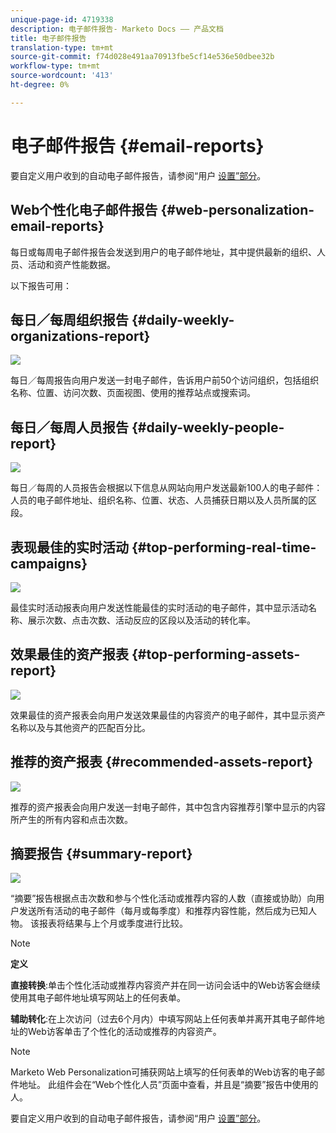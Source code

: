 ```yaml
---
unique-page-id: 4719338
description: 电子邮件报告- Marketo Docs —— 产品文档
title: 电子邮件报告
translation-type: tm+mt
source-git-commit: f74d028e491aa70913fbe5cf14e536e50dbee32b
workflow-type: tm+mt
source-wordcount: '413'
ht-degree: 0%

---
```



# 电子邮件报告 {#email-reports}

要自定义用户收到的自动电子邮件报告，请参阅“用户 [设置”部分](/help/marketo/product-docs/web-personalization/getting-started/user-settings.md)。

## Web个性化电子邮件报告 {#web-personalization-email-reports}

每日或每周电子邮件报告会发送到用户的电子邮件地址，其中提供最新的组织、人员、活动和资产性能数据。

以下报告可用：

## 每日／每周组织报告 {#daily-weekly-organizations-report}

![](assets/image2014-12-6-13-3a32-3a8.png)

每日／每周报告向用户发送一封电子邮件，告诉用户前50个访问组织，包括组织名称、位置、访问次数、页面视图、使用的推荐站点或搜索词。

## 每日／每周人员报告 {#daily-weekly-people-report}

![](assets/two.png)

每日／每周的人员报告会根据以下信息从网站向用户发送最新100人的电子邮件：人员的电子邮件地址、组织名称、位置、状态、人员捕获日期以及人员所属的区段。

## 表现最佳的实时活动 {#top-performing-real-time-campaigns}

![](assets/image2014-12-6-13-3a32-3a31.png)

最佳实时活动报表向用户发送性能最佳的实时活动的电子邮件，其中显示活动名称、展示次数、点击次数、活动反应的区段以及活动的转化率。

## 效果最佳的资产报表 {#top-performing-assets-report}

![](assets/image2014-12-6-13-3a29-3a5.png)

效果最佳的资产报表会向用户发送效果最佳的内容资产的电子邮件，其中显示资产名称以及与其他资产的匹配百分比。

## 推荐的资产报表 {#recommended-assets-report}

![](assets/image2014-12-6-13-3a28-3a43.png)

推荐的资产报表会向用户发送一封电子邮件，其中包含内容推荐引擎中显示的内容所产生的所有内容和点击次数。

## 摘要报告 {#summary-report}

![](assets/six.png)

“摘要”报告根据点击次数和参与个性化活动或推荐内容的人数（直接或协助）向用户发送所有活动的电子邮件（每月或每季度）和推荐内容性能，然后成为已知人物。 该报表将结果与上个月或季度进行比较。

>[!NOTE]
>
>**定义**
>
>**直接转换**:单击个性化活动或推荐内容资产并在同一访问会话中的Web访客会继续使用其电子邮件地址填写网站上的任何表单。
>
>**辅助转化**:在上次访问（过去6个月内）中填写网站上任何表单并离开其电子邮件地址的Web访客单击了个性化的活动或推荐的内容资产。

>[!NOTE]
>
>Marketo Web Personalization可捕获网站上填写的任何表单的Web访客的电子邮件地址。 此组件会在“Web个性化人员”页面中查看，并且是“摘要”报告中使用的人。

要自定义用户收到的自动电子邮件报告，请参阅“用户 [设置”部分](/help/marketo/product-docs/web-personalization/getting-started/user-settings.md)。
